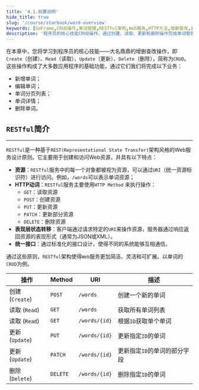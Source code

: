 ```yaml
---
title: '4.1.前置说明'
hide_title: true
slug: '/course/starbook/word-overview'
keywords: [GoFrame,CRUD操作,单词管理,RESTful架构,Web服务,HTTP方法,增删查改,资源管理,URI,客户端接口]
description: '程序员的核心技能CRUD操作，通过创建、读取、更新和删除操作完成单词管理。RESTful是一种设计原则，实现资源管理的简单灵活的Web服务架构，使用URI访问资源，通过GET、POST、PUT、PATCH、DELETE等HTTP动词进行操作确保系统之间的通信'
---
```

在本章中，您将学习到程序员的核心技能——大名鼎鼎的增删查改操作，即`Create`（创建）、`Read`（读取）、`Update`（更新）、`Delete`（删除），简称为`CRUD`。这些操作构成了大多数应用程序的基础功能，通过它们我们将完成以下业务：
- 新增单词；
- 编辑单词；
- 单词分页列表；
- 单词详情；
- 删除单词。
## `RESTful`简介
---
`RESTful`是一种基于`REST(Representational State Transfer)`架构风格的Web服务设计原则。它主要用于创建和访问Web资源，并具有以下特点：
- **资源**：`RESTful`服务中的每一个对象都被视为资源，可以通过`URI`（统一资源标识符）进行访问。例如，`/words`可以表示单词资源；
- **HTTP动词**：`RESTful`服务主要使用`HTTP Method` 来执行操作：
    - `GET`：读取资源
    - `POST`：创建资源
    - `PUT`：更新资源
    - `PATCH`：更新部分资源
    - `DELETE`：删除资源
- **表现层状态转移**：客户端通过请求特定的`URI`来操作资源，服务器通过响应返回资源的表现形式（通常为JSON或XML）。
- **统一接口**：通过标准化的接口设计，使得不同的系统能够互相通信。

通过这些原则，`RESTful`架构使得`Web`服务更加简洁、灵活和可扩展。以单词的`CRUD`为例。

| 操作          | Method | URI           | 描述             |
| ----------- | ------ | ------------- | -------------- |
| 创建 (`Create`) | `POST`   | `/words`      | 创建一个新的单词       |
| 读取 (`Read`)   | `GET`    | `/words`      | 获取所有单词列表       |
| 读取 (`Read`)   | `GET`    | `/words/{id}` | 根据`ID`获取单个单词     |
| 更新 (`Update`) | `PUT`    | `/words/{id}` | 更新指定`ID`的单词      |
| 更新 (`Update`) | `PATCH`  | `/words/{id}` | 更新指定`ID`的单词的部分字段 |
| 删除 (`Delete`) | `DELETE` | `/words/{id}` | 删除指定`ID`的单词      |
